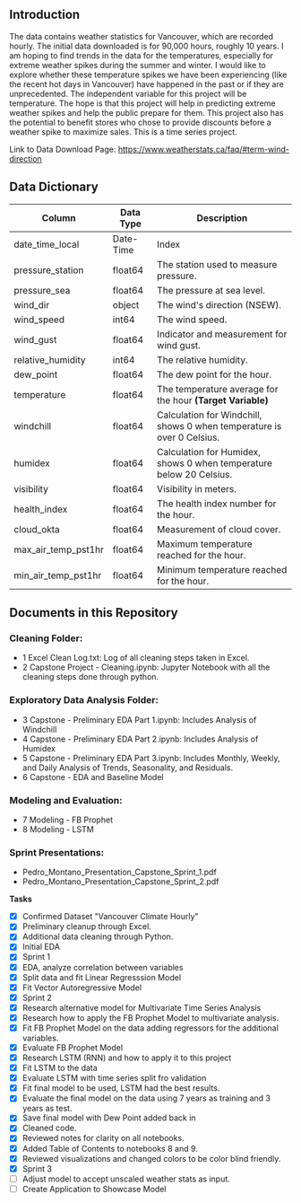 ## Introduction

The data contains weather statistics for Vancouver, which are recorded hourly. The initial data downloaded is for 90,000 hours, roughly 10 years. I am hoping to find trends in the data for the temperatures, especially for extreme weather spikes during the summer and winter. I would like to explore whether these temperature spikes we have been experiencing (like the recent hot days in Vancouver) have happened in the past or if they are unprecedented. The independent variable for this project will be temperature. The hope is that this project will help in predicting extreme weather spikes and help the public prepare for them. This project also has the potential to benefit stores who chose to provide discounts before a weather spike to maximize sales. This is a time series project.

Link to Data Download Page:
https://www.weatherstats.ca/faq/#term-wind-direction


## Data Dictionary
|       Column        | Data Type | Description                                                            |
|---------------------|-----------|------------------------------------------------------------------------|
| date_time_local     | Date-Time | Index                                                                  |
| pressure_station    | float64   | The station used to measure pressure.                                  |
| pressure_sea        | float64   | The pressure at sea level.                                             |
| wind_dir            | object    | The wind's direction (NSEW).                                           |
| wind_speed          | int64     | The wind speed.                                                        |
| wind_gust           | float64   | Indicator and measurement for wind gust.                               |
| relative_humidity   | int64     | The relative humidity.                                                 |
| dew_point           | float64   | The dew point for the hour.                                            |
| temperature         | float64   | The temperature average for the hour **(Target Variable)**             |
| windchill           | float64   | Calculation for Windchill, shows 0 when temperature is over 0 Celsius. |
| humidex             | float64   | Calculation for Humidex, shows 0 when temperature below 20 Celsius.    |
| visibility          | float64   | Visibility in meters.                                                  |
| health_index        | float64   | The health index number for the hour.                                  |
| cloud_okta          | float64   | Measurement of cloud cover.                                            |
| max_air_temp_pst1hr | float64   | Maximum temperature reached for the hour.                              |
| min_air_temp_pst1hr | float64   | Minimum temperature reached for the hour.                              |

## Documents in this Repository
### Cleaning Folder:
* 1 Excel Clean Log.txt: Log of all cleaning steps taken in Excel.
* 2 Capstone Project - Cleaning.ipynb: Jupyter Notebook with all the cleaning steps done through python.
### Exploratory Data Analysis Folder:
* 3 Capstone - Preliminary EDA Part 1.ipynb: Includes Analysis of Windchill
* 4 Capstone - Preliminary EDA Part 2.ipynb: Includes Analysis of Humidex
* 5 Capstone - Preliminary EDA Part 3.ipynb: Includes Monthly, Weekly, and Daily Analysis of Trends, Seasonality, and Residuals.
* 6 Capstone - EDA and Baseline Model
### Modeling and Evaluation:
* 7 Modeling - FB Prophet
* 8 Modeling - LSTM
### Sprint Presentations:
* Pedro_Montano_Presentation_Capstone_Sprint_1.pdf
* Pedro_Montano_Presentation_Capstone_Sprint_2.pdf

**Tasks**
- [X] Confirmed Dataset "Vancouver Climate Hourly"
- [X] Preliminary cleanup through Excel.
- [X] Additional data cleaning through Python.
- [X] Initial EDA
- [X] Sprint 1
- [X] EDA, analyze correlation between variables
- [X] Split data and fit Linear Regresssion Model
- [X] Fit Vector Autoregressive Model
- [X] Sprint 2
- [X] Research alternative model for Multivariate Time Series Analysis
- [X] Research how to apply the FB Prophet Model to multivariate analysis.
- [X] Fit FB Prophet Model on the data adding regressors for the additional variables.
- [X] Evaluate FB Prophet Model
- [X] Research LSTM (RNN) and how to apply it to this project
- [X] Fit LSTM to the data
- [X] Evaluate LSTM with time series split fro validation
- [X] Fit final model to be used, LSTM had the best results.
- [X] Evaluate the final model on the data using 7 years as training and 3 years as test. 
- [X] Save final model with Dew Point added back in
- [X] Cleaned code.
- [X] Reviewed notes for clarity on all notebooks.
- [X] Added Table of Contents to notebooks 8 and 9.
- [X] Reviewed visualizations and changed colors to be color blind friendly.
- [X] Sprint 3
- [ ] Adjust model to accept unscaled weather stats as input.
- [ ] Create Application to Showcase Model

